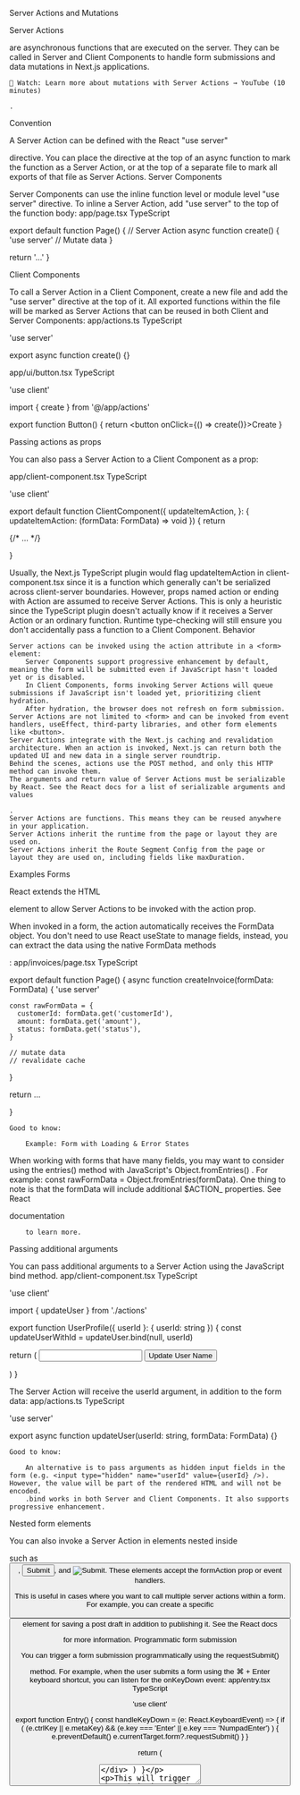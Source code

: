 Server Actions and Mutations

Server Actions

are asynchronous functions that are executed on the server. They can be called in Server and Client Components to handle form submissions and data mutations in Next.js applications.

    🎥 Watch: Learn more about mutations with Server Actions → YouTube (10 minutes)

    .

Convention

A Server Action can be defined with the React "use server"

directive. You can place the directive at the top of an async function to mark the function as a Server Action, or at the top of a separate file to mark all exports of that file as Server Actions.
Server Components

Server Components can use the inline function level or module level "use server" directive. To inline a Server Action, add "use server" to the top of the function body:
app/page.tsx
TypeScript

export default function Page() {
  // Server Action
  async function create() {
    'use server'
    // Mutate data
  }
 
  return '...'
}

Client Components

To call a Server Action in a Client Component, create a new file and add the "use server" directive at the top of it. All exported functions within the file will be marked as Server Actions that can be reused in both Client and Server Components:
app/actions.ts
TypeScript

'use server'
 
export async function create() {}

app/ui/button.tsx
TypeScript

'use client'
 
import { create } from '@/app/actions'
 
export function Button() {
  return <button onClick={() => create()}>Create</button>
}

Passing actions as props

You can also pass a Server Action to a Client Component as a prop:

<ClientComponent updateItemAction={updateItem} />

app/client-component.tsx
TypeScript

'use client'
 
export default function ClientComponent({
  updateItemAction,
}: {
  updateItemAction: (formData: FormData) => void
}) {
  return <form action={updateItemAction}>{/* ... */}</form>
}

Usually, the Next.js TypeScript plugin would flag updateItemAction in client-component.tsx since it is a function which generally can't be serialized across client-server boundaries. However, props named action or ending with Action are assumed to receive Server Actions. This is only a heuristic since the TypeScript plugin doesn't actually know if it receives a Server Action or an ordinary function. Runtime type-checking will still ensure you don't accidentally pass a function to a Client Component.
Behavior

    Server actions can be invoked using the action attribute in a <form> element:
        Server Components support progressive enhancement by default, meaning the form will be submitted even if JavaScript hasn't loaded yet or is disabled.
        In Client Components, forms invoking Server Actions will queue submissions if JavaScript isn't loaded yet, prioritizing client hydration.
        After hydration, the browser does not refresh on form submission.
    Server Actions are not limited to <form> and can be invoked from event handlers, useEffect, third-party libraries, and other form elements like <button>.
    Server Actions integrate with the Next.js caching and revalidation architecture. When an action is invoked, Next.js can return both the updated UI and new data in a single server roundtrip.
    Behind the scenes, actions use the POST method, and only this HTTP method can invoke them.
    The arguments and return value of Server Actions must be serializable by React. See the React docs for a list of serializable arguments and values

    .
    Server Actions are functions. This means they can be reused anywhere in your application.
    Server Actions inherit the runtime from the page or layout they are used on.
    Server Actions inherit the Route Segment Config from the page or layout they are used on, including fields like maxDuration.

Examples
Forms

React extends the HTML <form>

element to allow Server Actions to be invoked with the action prop.

When invoked in a form, the action automatically receives the FormData
object. You don't need to use React useState to manage fields, instead, you can extract the data using the native FormData methods

:
app/invoices/page.tsx
TypeScript

export default function Page() {
  async function createInvoice(formData: FormData) {
    'use server'
 
    const rawFormData = {
      customerId: formData.get('customerId'),
      amount: formData.get('amount'),
      status: formData.get('status'),
    }
 
    // mutate data
    // revalidate cache
  }
 
  return <form action={createInvoice}>...</form>
}

    Good to know:

        Example: Form with Loading & Error States

When working with forms that have many fields, you may want to consider using the entries()
method with JavaScript's Object.fromEntries()
. For example: const rawFormData = Object.fromEntries(formData). One thing to note is that the formData will include additional $ACTION_ properties.
See React <form> documentation

        to learn more.

Passing additional arguments

You can pass additional arguments to a Server Action using the JavaScript bind method.
app/client-component.tsx
TypeScript

'use client'
 
import { updateUser } from './actions'
 
export function UserProfile({ userId }: { userId: string }) {
  const updateUserWithId = updateUser.bind(null, userId)
 
  return (
    <form action={updateUserWithId}>
      <input type="text" name="name" />
      <button type="submit">Update User Name</button>
    </form>
  )
}

The Server Action will receive the userId argument, in addition to the form data:
app/actions.ts
TypeScript

'use server'
 
export async function updateUser(userId: string, formData: FormData) {}

    Good to know:

        An alternative is to pass arguments as hidden input fields in the form (e.g. <input type="hidden" name="userId" value={userId} />). However, the value will be part of the rendered HTML and will not be encoded.
        .bind works in both Server and Client Components. It also supports progressive enhancement.

Nested form elements

You can also invoke a Server Action in elements nested inside <form> such as <button>, <input type="submit">, and <input type="image">. These elements accept the formAction prop or event handlers.

This is useful in cases where you want to call multiple server actions within a form. For example, you can create a specific <button> element for saving a post draft in addition to publishing it. See the React <form> docs

for more information.
Programmatic form submission

You can trigger a form submission programmatically using the requestSubmit()

method. For example, when the user submits a form using the ⌘ + Enter keyboard shortcut, you can listen for the onKeyDown event:
app/entry.tsx
TypeScript

'use client'
 
export function Entry() {
  const handleKeyDown = (e: React.KeyboardEvent<HTMLTextAreaElement>) => {
    if (
      (e.ctrlKey || e.metaKey) &&
      (e.key === 'Enter' || e.key === 'NumpadEnter')
    ) {
      e.preventDefault()
      e.currentTarget.form?.requestSubmit()
    }
  }
 
  return (
    <div>
      <textarea name="entry" rows={20} required onKeyDown={handleKeyDown} />
    </div>
  )
}

This will trigger the submission of the nearest <form> ancestor, which will invoke the Server Action.
Server-side form validation

You can use the HTML attributes like required and type="email" for basic client-side form validation.

For more advanced server-side validation, you can use a library like zod

to validate the form fields before mutating the data:
app/actions.ts
TypeScript

'use server'
 
import { z } from 'zod'
 
const schema = z.object({
  email: z.string({
    invalid_type_error: 'Invalid Email',
  }),
})
 
export default async function createUser(formData: FormData) {
  const validatedFields = schema.safeParse({
    email: formData.get('email'),
  })
 
  // Return early if the form data is invalid
  if (!validatedFields.success) {
    return {
      errors: validatedFields.error.flatten().fieldErrors,
    }
  }
 
  // Mutate data
}

Once the fields have been validated on the server, you can return a serializable object in your action and use the React useFormState hook to show a message to the user.

    By passing the action to useFormState, the action's function signature changes to receive a new prevState or initialState parameter as its first argument.
    useFormState is a React hook and therefore must be used in a Client Component.

app/actions.ts
TypeScript

'use server'
 
import { redirect } from 'next/navigation'
 
export async function createUser(prevState: any, formData: FormData) {
  const res = await fetch('https://...')
  const json = await res.json()
 
  if (!res.ok) {
    return { message: 'Please enter a valid email' }
  }
 
  redirect('/dashboard')
}

Then, you can pass your action to the useFormState hook and use the returned state to display an error message.
app/ui/signup.tsx
TypeScript

'use client'
 
import { useFormState } from 'react-dom'
import { createUser } from '@/app/actions'
 
const initialState = {
  message: '',
}
 
export function Signup() {
  const [state, formAction] = useFormState(createUser, initialState)
 
  return (
    <form action={formAction}>
      <label htmlFor="email">Email</label>
      <input type="text" id="email" name="email" required />
      {/* ... */}
      <p aria-live="polite">{state?.message}</p>
      <button>Sign up</button>
    </form>
  )
}

    Good to know:

        These examples use React's useFormState hook, which is bundled with the Next.js App Router. If you are using React 19, use useActionState instead. See the React docs

        for more information.

Pending states

        Before mutating data, you should always ensure a user is also authorized to perform the action. See Authentication and Authorization.

The useFormStatus

hook exposes a pending boolean that can be used to show a loading indicator while the action is being executed.
app/submit-button.tsx
TypeScript

'use client'
 
import { useFormStatus } from 'react-dom'
 
export function SubmitButton() {
  const { pending } = useFormStatus()
 
  return (
    <button disabled={pending} type="submit">
      Sign Up
    </button>
  )
}

    Good to know:

        In React 19, useFormStatus includes additional keys on the returned object, like data, method, and action. If you are not using React 19, only the pending key is available.
        In React 19, useActionState also includes a pending key on the returned state.

Optimistic updates

You can use the React useOptimistic

hook to optimistically update the UI before the Server Action finishes executing, rather than waiting for the response:
app/page.tsx
TypeScript

'use client'
 
import { useOptimistic } from 'react'
import { send } from './actions'
 
type Message = {
  message: string
}
 
export function Thread({ messages }: { messages: Message[] }) {
  const [optimisticMessages, addOptimisticMessage] = useOptimistic<
    Message[],
    string
  >(messages, (state, newMessage) => [...state, { message: newMessage }])
 
  const formAction = async (formData) => {
    const message = formData.get('message') as string
    addOptimisticMessage(message)
    await send(message)
  }
 
  return (
    <div>
      {optimisticMessages.map((m, i) => (
        <div key={i}>{m.message}</div>
      ))}
      <form action={formAction}>
        <input type="text" name="message" />
        <button type="submit">Send</button>
      </form>
    </div>
  )
}

Event handlers

While it's common to use Server Actions within <form> elements, they can also be invoked with event handlers such as onClick. For example, to increment a like count:
app/like-button.tsx
TypeScript

'use client'
 
import { incrementLike } from './actions'
import { useState } from 'react'
 
export default function LikeButton({ initialLikes }: { initialLikes: number }) {
  const [likes, setLikes] = useState(initialLikes)
 
  return (
    <>
      <p>Total Likes: {likes}</p>
      <button
        onClick={async () => {
          const updatedLikes = await incrementLike()
          setLikes(updatedLikes)
        }}
      >
        Like
      </button>
    </>
  )
}

You can also add event handlers to form elements, for example, to save a form field onChange:
app/ui/edit-post.tsx

'use client'
 
import { publishPost, saveDraft } from './actions'
 
export default function EditPost() {
  return (
    <form action={publishPost}>
      <textarea
        name="content"
        onChange={async (e) => {
          await saveDraft(e.target.value)
        }}
      />
      <button type="submit">Publish</button>
    </form>
  )
}

For cases like this, where multiple events might be fired in quick succession, we recommend debouncing to prevent unnecessary Server Action invocations.
useEffect

You can use the React useEffect

hook to invoke a Server Action when the component mounts or a dependency changes. This is useful for mutations that depend on global events or need to be triggered automatically. For example, onKeyDown for app shortcuts, an intersection observer hook for infinite scrolling, or when the component mounts to update a view count:
app/view-count.tsx
TypeScript

'use client'
 
import { incrementViews } from './actions'
import { useState, useEffect } from 'react'
 
export default function ViewCount({ initialViews }: { initialViews: number }) {
  const [views, setViews] = useState(initialViews)
 
  useEffect(() => {
    const updateViews = async () => {
      const updatedViews = await incrementViews()
      setViews(updatedViews)
    }
 
    updateViews()
  }, [])
 
  return <p>Total Views: {views}</p>
}

Remember to consider the behavior and caveats

of useEffect.
Error Handling

When an error is thrown, it'll be caught by the nearest error.js or <Suspense> boundary on the client. We recommend using try/catch to return errors to be handled by your UI.

For example, your Server Action might handle errors from creating a new item by returning a message:
app/actions.ts
TypeScript

'use server'
 
export async function createTodo(prevState: any, formData: FormData) {
  try {
    // Mutate data
  } catch (e) {
    throw new Error('Failed to create task')
  }
}

    Good to know:

        Aside from throwing the error, you can also return an object to be handled by useFormState. See Server-side validation and error handling.

Revalidating data

You can revalidate the Next.js Cache inside your Server Actions with the revalidatePath API:
app/actions.ts
TypeScript

'use server'
 
import { revalidatePath } from 'next/cache'
 
export async function createPost() {
  try {
    // ...
  } catch (error) {
    // ...
  }
 
  revalidatePath('/posts')
}

Or invalidate a specific data fetch with a cache tag using revalidateTag:
app/actions.ts
TypeScript

'use server'
 
import { revalidateTag } from 'next/cache'
 
export async function createPost() {
  try {
    // ...
  } catch (error) {
    // ...
  }
 
  revalidateTag('posts')
}

Redirecting

If you would like to redirect the user to a different route after the completion of a Server Action, you can use redirect API. redirect needs to be called outside of the try/catch block:
app/actions.ts
TypeScript

'use server'
 
import { redirect } from 'next/navigation'
import { revalidateTag } from 'next/cache'
 
export async function createPost(id: string) {
  try {
    // ...
  } catch (error) {
    // ...
  }
 
  revalidateTag('posts') // Update cached posts
  redirect(`/post/${id}`) // Navigate to the new post page
}

Cookies

You can get, set, and delete cookies inside a Server Action using the cookies API:
app/actions.ts
TypeScript

'use server'
 
import { cookies } from 'next/headers'
 
export async function exampleAction() {
  const cookieStore = await cookies()
 
  // Get cookie
  cookieStore.get('name')?.value
 
  // Set cookie
  cookieStore.set('name', 'Delba')
 
  // Delete cookie
  cookieStore.delete('name')
}

See additional examples for deleting cookies from Server Actions.
Security

By default, when a Server Action is created and exported, it creates a public HTTP endpoint and should be treated with the same security assumptions and authorization checks. This means, even if a Server Action or utility function is not imported elsewhere in your code, it’s still a publicly accessible.

To improve security, Next.js has the following built-in features:

    Secure action IDs: Next.js creates encrypted, non-deterministic IDs to allow the client to reference and call the Server Action. These IDs are periodically recalculated between builds for enhanced security.
    Dead code elimination: Unused Server Actions (referenced by their IDs) are removed from client bundle to avoid public access by third-party.

    Good to know:

    The IDs are created during compilation and are cached for a maximum of 14 days. They will be regenerated when a new build is initiated or when the build cache is invalidated. This security improvement reduces the risk in cases where an authentication layer is missing. However, you should still treat Server Actions like public HTTP endpoints.

// app/actions.js
'use server'
 
// This action **is** used in our application, so Next.js
// will create a secure ID to allow the client to reference
// and call the Server Action.
export async function updateUserAction(formData) {}
 
// This action **is not** used in our application, so Next.js
// will automatically remove this code during `next build`
// and will not create a public endpoint.
export async function deleteUserAction(formData) {}

Authentication and authorization

You should ensure that the user is authorized to perform the action. For example:
app/actions.ts

'use server'
 
import { auth } from './lib'
 
export function addItem() {
  const { user } = auth()
  if (!user) {
    throw new Error('You must be signed in to perform this action')
  }
 
  // ...
}

Closures and encryption

Defining a Server Action inside a component creates a closure

where the action has access to the outer function's scope. For example, the publish action has access to the publishVersion variable:
app/page.tsx
TypeScript

export default async function Page() {
  const publishVersion = await getLatestVersion();
 
  async function publish() {
    "use server";
    if (publishVersion !== await getLatestVersion()) {
      throw new Error('The version has changed since pressing publish');
    }
    ...
  }
 
  return (
    <form>
      <button formAction={publish}>Publish</button>
    </form>
  );
}

Closures are useful when you need to capture a snapshot of data (e.g. publishVersion) at the time of rendering so that it can be used later when the action is invoked.

However, for this to happen, the captured variables are sent to the client and back to the server when the action is invoked. To prevent sensitive data from being exposed to the client, Next.js automatically encrypts the closed-over variables. A new private key is generated for each action every time a Next.js application is built. This means actions can only be invoked for a specific build.

    Good to know: We don't recommend relying on encryption alone to prevent sensitive values from being exposed on the client. Instead, you should use the React taint APIs to proactively prevent specific data from being sent to the client.

Overwriting encryption keys (advanced)

When self-hosting your Next.js application across multiple servers, each server instance may end up with a different encryption key, leading to potential inconsistencies.

To mitigate this, you can overwrite the encryption key using the process.env.NEXT_SERVER_ACTIONS_ENCRYPTION_KEY environment variable. Specifying this variable ensures that your encryption keys are persistent across builds, and all server instances use the same key.

This is an advanced use case where consistent encryption behavior across multiple deployments is critical for your application. You should consider standard security practices such key rotation and signing.

    Good to know: Next.js applications deployed to Vercel automatically handle this.

Allowed origins (advanced)

Since Server Actions can be invoked in a <form> element, this opens them up to CSRF attacks

.

Behind the scenes, Server Actions use the POST method, and only this HTTP method is allowed to invoke them. This prevents most CSRF vulnerabilities in modern browsers, particularly with SameSite cookies

being the default.

As an additional protection, Server Actions in Next.js also compare the Origin header
to the Host header

(or X-Forwarded-Host). If these don't match, the request will be aborted. In other words, Server Actions can only be invoked on the same host as the page that hosts it.

For large applications that use reverse proxies or multi-layered backend architectures (where the server API differs from the production domain), it's recommended to use the configuration option serverActions.allowedOrigins option to specify a list of safe origins. The option accepts an array of strings.
next.config.js

/** @type {import('next').NextConfig} */
module.exports = {
  experimental: {
    serverActions: {
      allowedOrigins: ['my-proxy.com', '*.my-proxy.com'],
    },
  },
}

Learn more about Security and Server Actions

.
Additional resources

For more information, check out the following React docs:

    Server Actions

"use server"
<form>
useFormStatus
useActionState
useOptimistic
